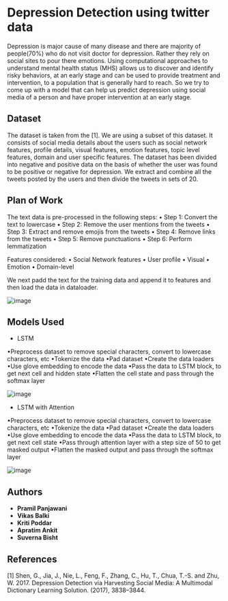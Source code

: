 # Depression Detection using twitter data

Depression is major cause of many disease and there are majority of people(70%) who do not visit doctor for depression. Rather they rely on social sites to pour there emotions. Using computational approaches to understand mental health status (MHS) allows us to discover and identify risky behaviors, at an early stage and can be used to provide treatment and intervention, to a population that is generally hard to reach. So we try to come up with a model that can help us predict depression using social media of a person and have proper intervention at an early stage.

## Dataset

The dataset is taken from the [1]. We are using a subset of this dataset. It consists of social media details about the users such as social network features, profile details, visual features, emotion features, topic level features, domain and user specific features. The dataset has been divided into negative and positive data on the basis of whether the user was found to be positive or negative for depression. We extract and combine all the tweets posted by the users and then divide the tweets in sets of 20.

## Plan of Work

The text data is pre-processed in the following steps:
• Step 1: Convert the text to lowercase
• Step 2: Remove the user mentions from the tweets
• Step 3: Extract and remove emojis from the tweets
• Step 4: Remove links from the tweets
• Step 5: Remove punctuations
• Step 6: Perform lemmatization

Features considered:
• Social Network features
• User profile
• Visual
• Emotion
• Domain-level

We next padd the text for the training data and append it to features and then load the data in dataloader.

![image](https://user-images.githubusercontent.com/54845581/117644289-f51df200-b1a6-11eb-9276-3b23bbaf1b60.png)


## Models Used

* LSTM

•Preprocess dataset to remove special characters, convert to lowercase characters, etc
•Tokenize the data
•Pad dataset
•Create the data loaders
•Use glove embedding to encode the data
•Pass the data to LSTM block, to get next cell and hidden state
•Flatten the cell state and pass through the softmax layer

![image](https://user-images.githubusercontent.com/54845581/117645488-4a0e3800-b1a8-11eb-999b-397ebbbdf98c.png)


* LSTM with Attention

•Preprocess dataset to remove special characters, convert to lowercase characters, etc
•Tokenize the data
•Pad dataset
•Create the data loaders
•Use glove embedding to encode the data
•Pass the data to LSTM block, to get next cell state
•Pass through attention layer with a step size of 50 to get masked output
•Flatten the masked output and pass through the softmax layer

![image](https://user-images.githubusercontent.com/54845581/117645443-3b278580-b1a8-11eb-8561-a10732e81900.png)


## Authors

* **Pramil Panjawani** 
* **Vikas Balki**
* **Kriti Poddar**
* **Apratim Ankit**
* **Suverna Bisht**

## References

[1] Shen, G., Jia, J., Nie, L., Feng, F., Zhang, C., Hu, T., Chua, T.-S. and Zhu, W. 2017. Depression Detection via Harvesting Social Media: A Multimodal Dictionary Learning Solution. (2017), 3838–3844.

